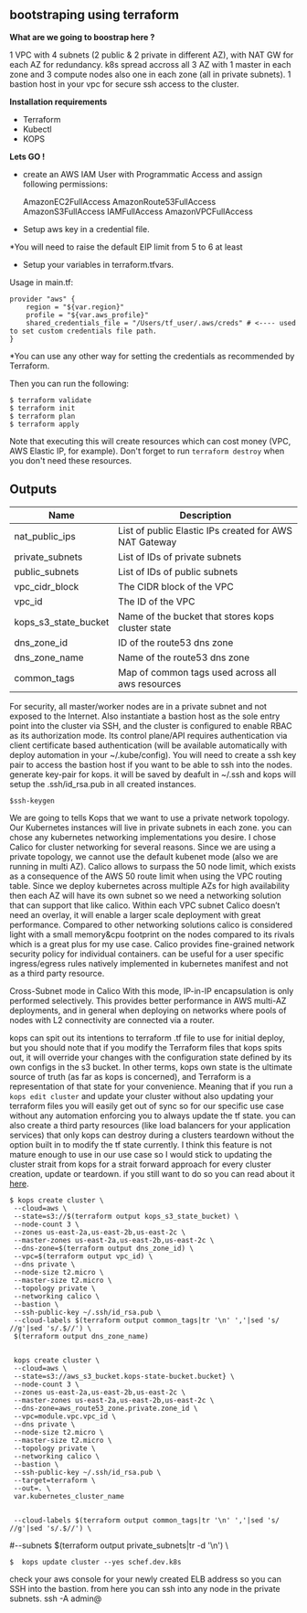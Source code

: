## bootstraping using terraform ##

**What are we going to boostrap here ?**

1 VPC with 4 subnets (2 public & 2 private in different AZ), with NAT GW for each AZ for redundancy.
k8s spread accross all 3 AZ with 1 master in each zone and 3 compute nodes also one in each zone (all in private subnets).
1 bastion host in your vpc for secure ssh access to the cluster.


**Installation requirements**

- Terraform
- Kubectl
- KOPS


**Lets GO !**

- create an AWS IAM User with Programmatic Access and assign following permissions:

    AmazonEC2FullAccess
    AmazonRoute53FullAccess
    AmazonS3FullAccess
    IAMFullAccess
    AmazonVPCFullAccess

- Setup aws key in a credential file.

*You will need to raise the default EIP limit from 5 to 6 at least


- Setup your variables in terraform.tfvars.

Usage in main.tf:

    provider "aws" {
        region = "${var.region}"
        profile = "${var.aws_profile}"
        shared_credentials_file = "/Users/tf_user/.aws/creds" # <---- used to set custom credentials file path.
    }

*You can use any other way for setting the credentials as recommended by Terraform.

Then you can run the following:

    $ terraform validate
    $ terraform init
    $ terraform plan
    $ terraform apply

Note that executing this will create resources which can cost money (VPC, AWS Elastic IP, for example). Don't forget to run `terraform destroy` when you don't need these resources.


## Outputs

| Name | Description |
|------|-------------|
| nat\_public\_ips | List of public Elastic IPs created for AWS NAT Gateway |
| private\_subnets | List of IDs of private subnets |
| public\_subnets | List of IDs of public subnets |
| vpc\_cidr\_block | The CIDR block of the VPC |
| vpc\_id | The ID of the VPC |
| kops\_s3\_state\_bucket| Name of the bucket that stores kops cluster state |
| dns\_zone\_id | ID of the route53 dns zone |
| dns\_zone\_name | Name of the route53 dns zone |
| common\_tags | Map of common tags used across all aws resources |


For security, all master/worker nodes are in a private subnet and not exposed to the Internet. Also instantiate a bastion host as the sole entry point into the cluster via SSH, and the cluster is configured to enable RBAC as its authorization mode. Its control plane/API requires authentication via client certificate based authentication (will be available automatically with deploy automation in your ~/.kube/config).
You will need to create a ssh key pair to access the bastion host if you want to be able to ssh into the nodes.
generate key-pair for kops. it will be saved by deafult in ~/.ssh and kops will setup the .ssh/id_rsa.pub in all created instances.

    $ssh-keygen



We are going to tells Kops that we want to use a private network topology. Our Kubernetes instances will live in private subnets in each zone.
you can chose any kubernetes networking implementations you desire.
I chose Calico for cluster networking for several reasons.
Since we are using a private topology, we cannot use the default kubenet mode (also we are running in multi AZ). Calico allows to surpass the 50 node limit, which exists as a consequence of the AWS 50 route limit when using the VPC routing table.
Since we deploy kubernetes across multiple AZs for high availability then each AZ will have its own subnet so we need a networking solution that can support that like calico.
Within each VPC subnet Calico doesn’t need an overlay, it will enable a larger scale deployment with great performance.
Compared to other networking solutions calico is considered light with a small memory&cpu footprint on the nodes compared to its rivals which is a great plus for my use case.
Calico provides fine-grained network security policy for individual containers. can be useful for a user specific ingress/egress rules natively implemented in kubernetes manifest and not as a third party resource.


Cross-Subnet mode in Calico
With this mode, IP-in-IP encapsulation is only performed selectively. This provides better performance in AWS multi-AZ deployments, and in general when deploying on networks where pools of nodes with L2 connectivity are connected via a router.

kops can spit out its intentions to terraform .tf file to use for initial deploy, but you should note that if you modify the Terraform files that kops spits out, it will override your changes with the configuration state defined by its own configs in the s3 bucket. In other terms, kops own state is the ultimate source of truth (as far as kops is concerned), and Terraform is a representation of that state for your convenience. Meaning that if you run a `kops edit cluster` and update your cluster without also updating your terraform files you will easily get out of sync so for our specific use case without any automation enforcing you to always update the tf state. you can also create a third party resources (like load balancers for your application services) that only kops can destroy during a clusters teardown without the option built in to modify the tf state currently. I think this feature is not mature enough to use in our use case so I would stick to updating the cluster strait from kops for a strait forward approach for every cluster creation, update or teardown. if you still want to do so you can read about it [here](https://github.com/kubernetes/kops/blob/master/docs/terraform.md).


    $ kops create cluster \
     --cloud=aws \
     --state=s3://$(terraform output kops_s3_state_bucket) \
     --node-count 3 \
     --zones us-east-2a,us-east-2b,us-east-2c \
     --master-zones us-east-2a,us-east-2b,us-east-2c \
     --dns-zone=$(terraform output dns_zone_id) \
     --vpc=$(terraform output vpc_id) \
     --dns private \
     --node-size t2.micro \
     --master-size t2.micro \
     --topology private \
     --networking calico \
     --bastion \
     --ssh-public-key ~/.ssh/id_rsa.pub \
     --cloud-labels $(terraform output common_tags|tr '\n' ','|sed 's/ //g'|sed 's/.$//') \
     $(terraform output dns_zone_name)
     
     
     kops create cluster \
     --cloud=aws \
     --state=s3://aws_s3_bucket.kops-state-bucket.bucket} \
     --node-count 3 \
     --zones us-east-2a,us-east-2b,us-east-2c \
     --master-zones us-east-2a,us-east-2b,us-east-2c \
     --dns-zone=aws_route53_zone.private.zone_id \
     --vpc=module.vpc.vpc_id \
     --dns private \
     --node-size t2.micro \
     --master-size t2.micro \
     --topology private \
     --networking calico \
     --bastion \
     --ssh-public-key ~/.ssh/id_rsa.pub \
     --target=terraform \
     --out=. \
     var.kubernetes_cluster_name


     --cloud-labels $(terraform output common_tags|tr '\n' ','|sed 's/ //g'|sed 's/.$//') \



 #--subnets $(terraform output private_subnets|tr -d '\n') \

    $  kops update cluster --yes schef.dev.k8s
check your aws console for your newly created ELB address so you can SSH into the bastion. from here you can ssh into any node in the private subnets.
    ssh -A admin@<bastion-ELB-address>
